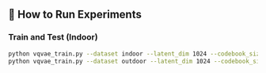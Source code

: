 
## 🔧 How to Run Experiments

### Train and Test (Indoor)
```bash
python vqvae_train.py --dataset indoor --latent_dim 1024 --codebook_size 512
python vqvae_train.py --dataset outdoor --latent_dim 1024 --codebook_size 512